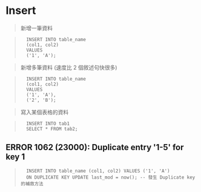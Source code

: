 # Insert

>	新增一筆資料

>		INSERT INTO table_name 
>		(col1, col2)
>		VALUES
>		('1', 'A');

>	新增多筆資料 (速度比 2 個敘述句快很多)

>		INSERT INTO table_name
>		(col1, col2)
>		VALUES
>		('1', 'A'),
>		('2', 'B');

>	寫入某個表格的資料

>		INSERT INTO tab1
>		SELECT * FROM tab2;

## ERROR 1062 (23000): Duplicate entry '1-5' for key 1

>		INSERT INTO table_name (col1, col2) VALUES ('1', 'A')
>		ON DUPLICATE KEY UPDATE last_mod = now(); -- 發生 Duplicate key 的補救方法



